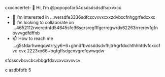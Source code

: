 cxxcncertet- 👋 Hi, I’m @popopofar54dsdsdsdsdfscxvxcx
- 👀 I’m interested in ...wersdfe3336sdfcxcvxvxcxxzdvbxcfnhggrfedcxxc
- 💞️ I’m looking to collaborate on ...4652112rwerednfd54645sfe96sersregfffgerregwrdx62263rrrerevfgfnbvvvgdfdffnb
- 📫 How to reach me ...g5sfdarhweqqwtrryjy6+6+ghndfbvdsddsdvfhjtrhgrfdxchthhhtdvfcxccfvd cvx
2223xx66+bgfgffsdgcnvgrefqwwqdw
<!---vxcvchghndsfffmbvsdvdsvdsdwwqjfhbvbvvbryjhgf
popopofar/popopofar is a ✨ special ✨ repository because its `README.md` (this file) appears on your GitHub profile.ggfbf cvcxcxcxkhggg
You can click the Preview link to take a look at your changes.sdfdfsvbcvcvc
--->sfdsscvbcvcbcvbbgrfdxvcxvcxvxvcv
c
asdbfbfb
5

